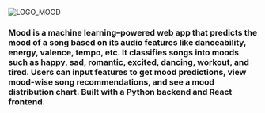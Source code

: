 ![LOGO_MOOD](https://github.com/user-attachments/assets/c2bd2e63-aefa-4205-8609-66004f843a3e)
### Mood is a machine learning–powered web app that predicts the mood of a song based on its audio features like danceability, energy, valence, tempo, etc. It classifies songs into moods such as happy, sad, romantic, excited, dancing, workout, and tired. Users can input features to get mood predictions, view mood-wise song recommendations, and see a mood distribution chart. Built with a Python backend and React frontend.
